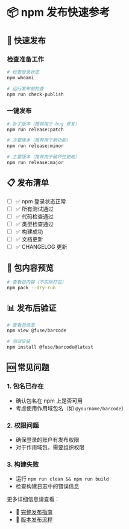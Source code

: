 # 📦 npm 发布快速参考

## 🚀 快速发布

### 检查准备工作
```bash
# 检查登录状态
npm whoami

# 运行发布前检查
npm run check-publish
```

### 一键发布
```bash
# 补丁版本（推荐用于 bug 修复）
npm run release:patch

# 次要版本（推荐用于新功能）
npm run release:minor

# 主要版本（推荐用于破坏性更改）
npm run release:major
```

## 📋 发布清单

- [ ] ✅ npm 登录状态正常
- [ ] ✅ 所有测试通过
- [ ] ✅ 代码检查通过
- [ ] ✅ 类型检查通过
- [ ] ✅ 构建成功
- [ ] ✅ 文档更新
- [ ] ✅ CHANGELOG 更新

## 🔧 包内容预览

```bash
# 查看包内容（不实际打包）
npm pack --dry-run
```

## 📊 发布后验证

```bash
# 查看包信息
npm view @fuse/barcode

# 测试安装
npm install @fuse/barcode@latest
```

## 🆘 常见问题

### 1. 包名已存在
- 确认包名在 npm 上是否可用
- 考虑使用作用域包名（如 `@yourname/barcode`）

### 2. 权限问题
- 确保登录的账户有发布权限
- 对于作用域包，需要组织权限

### 3. 构建失败
- 运行 `npm run clean && npm run build`
- 检查构建日志中的错误信息

更多详细信息请查看：
- 📖 [完整发布指南](./docs/npm-publish.md)
- 🔄 [版本发布流程](./docs/release-workflow.md)